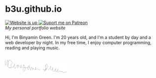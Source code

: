 # b3u.github.io
<div>
  <a href="https://b3u.github.io">
    <img src="https://img.shields.io/website-up-down-green-red/https/b3u.github.io.svg?label=status&style=flat-square" alt="Website is up">
  </a>
  <a href="https://www.patreon.com/user?u=14585371">
    <img src="https://img.shields.io/badge/Support%20me-patreon-red.svg?style=flat-square&logo=patreon" alt="Suport me on Patreon">
  </a>
</div>
<i>My personal portfolio website</i>
<br/>
<p>Hi, I'm Binyamin Green. I'm 20 years old, and I'm a student by day and a web developer by night. In my free time, I enjoy computer programming, reading and playing music.</p>
<br/>
<img src="./assets/signature.png" width="200">
